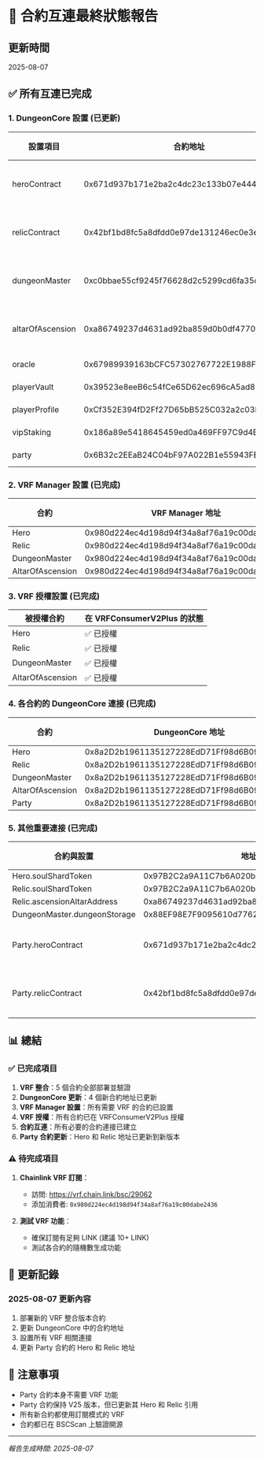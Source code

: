 # 🔗 合約互連最終狀態報告

## 更新時間
2025-08-07

## ✅ 所有互連已完成

### 1. DungeonCore 設置 (已更新)
| 設置項目 | 合約地址 | 狀態 |
|---------|---------|------|
| heroContract | 0x671d937b171e2ba2c4dc23c133b07e4449f283ef | ✅ 已更新 |
| relicContract | 0x42bf1bd8fc5a8dfdd0e97de131246ec0e3ec73da | ✅ 已更新 |
| dungeonMaster | 0xc0bbae55cf9245f76628d2c5299cd6fa35cd102a | ✅ 已更新 |
| altarOfAscension | 0xa86749237d4631ad92ba859d0b0df4770f6147ba | ✅ 已更新 |
| oracle | 0x67989939163bCFC57302767722E1988FFac46d64 | ✅ V25 |
| playerVault | 0x39523e8eeB6c54fCe65D62ec696cA5ad888eF25c | ✅ V25 |
| playerProfile | 0xCf352E394fD2Ff27D65bB525C032a2c03Bd79AC7 | ✅ V25 |
| vipStaking | 0x186a89e5418645459ed0a469FF97C9d4B2ca5355 | ✅ V25 |
| party | 0x6B32c2EEaB24C04bF97A022B1e55943FE1E772a5 | ✅ V25 |

### 2. VRF Manager 設置 (已完成)
| 合約 | VRF Manager 地址 | 狀態 |
|------|-----------------|------|
| Hero | 0x980d224ec4d198d94f34a8af76a19c00dabe2436 | ✅ |
| Relic | 0x980d224ec4d198d94f34a8af76a19c00dabe2436 | ✅ |
| DungeonMaster | 0x980d224ec4d198d94f34a8af76a19c00dabe2436 | ✅ |
| AltarOfAscension | 0x980d224ec4d198d94f34a8af76a19c00dabe2436 | ✅ |

### 3. VRF 授權設置 (已完成)
| 被授權合約 | 在 VRFConsumerV2Plus 的狀態 |
|-----------|---------------------------|
| Hero | ✅ 已授權 |
| Relic | ✅ 已授權 |
| DungeonMaster | ✅ 已授權 |
| AltarOfAscension | ✅ 已授權 |

### 4. 各合約的 DungeonCore 連接 (已完成)
| 合約 | DungeonCore 地址 | 狀態 |
|------|-----------------|------|
| Hero | 0x8a2D2b1961135127228EdD71Ff98d6B097915a13 | ✅ |
| Relic | 0x8a2D2b1961135127228EdD71Ff98d6B097915a13 | ✅ |
| DungeonMaster | 0x8a2D2b1961135127228EdD71Ff98d6B097915a13 | ✅ |
| AltarOfAscension | 0x8a2D2b1961135127228EdD71Ff98d6B097915a13 | ✅ |
| Party | 0x8a2D2b1961135127228EdD71Ff98d6B097915a13 | ✅ |

### 5. 其他重要連接 (已完成)
| 合約與設置 | 地址 | 狀態 |
|-----------|------|------|
| Hero.soulShardToken | 0x97B2C2a9A11C7b6A020b4bAEaAd349865eaD0bcF | ✅ |
| Relic.soulShardToken | 0x97B2C2a9A11C7b6A020b4bAEaAd349865eaD0bcF | ✅ |
| Relic.ascensionAltarAddress | 0xa86749237d4631ad92ba859d0b0df4770f6147ba | ✅ |
| DungeonMaster.dungeonStorage | 0x88EF98E7F9095610d7762C30165854f271525B97 | ✅ |
| Party.heroContract | 0x671d937b171e2ba2c4dc23c133b07e4449f283ef | ✅ 已更新 |
| Party.relicContract | 0x42bf1bd8fc5a8dfdd0e97de131246ec0e3ec73da | ✅ 已更新 |

## 📊 總結

### ✅ 已完成項目
1. **VRF 整合**：5 個合約全部部署並驗證
2. **DungeonCore 更新**：4 個新合約地址已更新
3. **VRF Manager 設置**：所有需要 VRF 的合約已設置
4. **VRF 授權**：所有合約已在 VRFConsumerV2Plus 授權
5. **合約互連**：所有必要的合約連接已建立
6. **Party 合約更新**：Hero 和 Relic 地址已更新到新版本

### ⚠️ 待完成項目
1. **Chainlink VRF 訂閱**：
   - 訪問: https://vrf.chain.link/bsc/29062
   - 添加消費者: `0x980d224ec4d198d94f34a8af76a19c00dabe2436`
   
2. **測試 VRF 功能**：
   - 確保訂閱有足夠 LINK (建議 10+ LINK)
   - 測試各合約的隨機數生成功能

## 🔄 更新記錄

### 2025-08-07 更新內容
1. 部署新的 VRF 整合版本合約
2. 更新 DungeonCore 中的合約地址
3. 設置所有 VRF 相關連接
4. 更新 Party 合約的 Hero 和 Relic 地址

## 📝 注意事項
- Party 合約本身不需要 VRF 功能
- Party 合約保持 V25 版本，但已更新其 Hero 和 Relic 引用
- 所有新合約都使用訂閱模式的 VRF
- 合約都已在 BSCScan 上驗證開源

---
*報告生成時間: 2025-08-07*